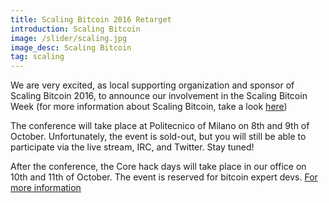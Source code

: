 ```yaml
---
title: Scaling Bitcoin 2016 Retarget 
introduction: Scaling Bitcoin
image: /slider/scaling.jpg
image_desc: Scaling Bitcoin
tag: scaling
---
```


We are very excited, as local supporting organization and sponsor of Scaling Bitcoin 2016, to announce our involvement in the Scaling Bitcoin Week (for more information about Scaling Bitcoin, take a look [here](https://scalingbitcoin.org))

The conference will take place at Politecnico of Milano on 8th and 9th of October. 
Unfortunately, the event is sold-out, but you will still be able to participate via the live stream, IRC, and Twitter. Stay tuned! 

After the conference, the Core hack days will take place in our office on 10th and 11th of October. The event is reserved for bitcoin expert devs. [For more information](http://coredev.tech/nextmeeting.html)
